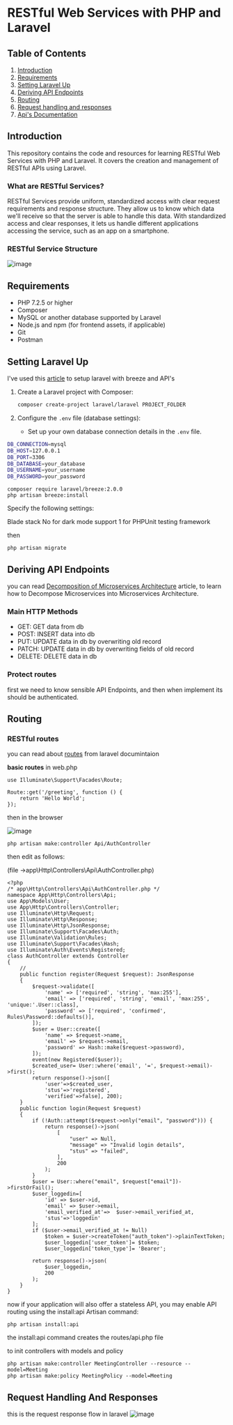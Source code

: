 # RESTful Web Services with PHP and Laravel

## Table of Contents
1. [Introduction](#introduction)
2. [Requirements](#requirements)
3. [Setting Laravel Up](#setting-laravel-up)
4. [Deriving API Endpoints](#deriving-api-endpoints)
5. [Routing](#routing)
6. [Request handling and responses](#request-handling-and-responses)
7. [Api's Documentation](https://documenter.getpostman.com/view/33872204/2sA3kRHiRd#intro)

## Introduction
This repository contains the code and resources for learning RESTful Web Services with PHP and Laravel. It covers the creation and management of RESTful APIs using Laravel.

### What are RESTful Services?
RESTful Services provide uniform, standardized access with clear request requirements and response structure. They allow us to know which data we'll receive so that the server is able to handle this data. With standardized access and clear responses, it lets us handle different applications accessing the service, such as an app on a smartphone.

### RESTful Service Structure
![image](https://github.com/nadajaradat/RESTful-Web-Services-with-PHP-and-Laravel/assets/86928581/e3ea23ca-4868-451a-aa7c-a95e6b0040ac)

## Requirements
- PHP 7.2.5 or higher
- Composer
- MySQL or another database supported by Laravel
- Node.js and npm (for frontend assets, if applicable)
- Git
- Postman

## Setting Laravel Up

I've used this [article](https://blog.devgenius.io/laravel-11-breeze-auth-api-adding-an-api-route-to-laravel-11-project-f8c4e68e650a) to setup laravel with breeze and API's 
1. Create a Laravel project with Composer:
    ```bash
    composer create-project laravel/laravel PROJECT_FOLDER
    ```

2. Configure the `.env` file (database settings):
    - Set up your own database connection details in the `.env` file.
```bash
DB_CONNECTION=mysql
DB_HOST=127.0.0.1
DB_PORT=3306
DB_DATABASE=your_database
DB_USERNAME=your_username
DB_PASSWORD=your_password
```

```
composer require laravel/breeze:2.0.0
php artisan breeze:install
```
Specify the following settings:

Blade stack
No for dark mode support
1 for PHPUnit testing framework

then

```
php artisan migrate
```
## Deriving API Endpoints
you can read 
[Decomposition of Microservices Architecture](https://medium.com/design-microservices-architecture-with-patterns/decomposition-of-microservices-architecture-c8e8cec453e) article, to learn how to Decompose Microservices into Microservices Architecture.

### Main HTTP Methods
- GET: GET data from db
- POST: INSERT data into db
- PUT: UPDATE data in db by overwriting old record
- PATCH: UPDATE data in db by overwriting fields of old record
- DELETE: DELETE data in db
  
### Protect routes
first we need to know sensible API Endpoints, and then when implement its should be authenticated.

## Routing

### RESTful routes
you can read about [routes](https://laravel.com/docs/11.x/routing) from laravel documintaion

**basic routes**
in web.php
``` 
use Illuminate\Support\Facades\Route;
 
Route::get('/greeting', function () {
    return 'Hello World';
});
```

then in the browser

![image](https://github.com/user-attachments/assets/e92a7c20-90e0-442f-894d-8a39016f8b36)

```
php artisan make:controller Api/AuthController
```
then edit as follows:

(file →app\Http\Controllers\Api\AuthController.php)

```
<?php
/* app\Http\Controllers\Api\AuthController.php */
namespace App\Http\Controllers\Api;
use App\Models\User;
use App\Http\Controllers\Controller;
use Illuminate\Http\Request;
use Illuminate\Http\Response;
use Illuminate\Http\JsonResponse;
use Illuminate\Support\Facades\Auth;
use Illuminate\Validation\Rules;
use Illuminate\Support\Facades\Hash;
use Illuminate\Auth\Events\Registered;
class AuthController extends Controller
{
    //
    public function register(Request $request): JsonResponse
    {
        $request->validate([
            'name' => ['required', 'string', 'max:255'],
            'email' => ['required', 'string', 'email', 'max:255', 'unique:'.User::class],
            'password' => ['required', 'confirmed', Rules\Password::defaults()],
        ]);
        $user = User::create([
            'name' => $request->name,
            'email' => $request->email,
            'password' => Hash::make($request->password),
        ]);
        event(new Registered($user));
        $created_user= User::where('email', '=', $request->email)->first();
        return response()->json([
            'user'=>$created_user,
            'stus'=>'registered',
            'verified'=>false], 200);  
    }
    public function login(Request $request)
    {
        if (!Auth::attempt($request->only("email", "password"))) {
            return response()->json(
                [
                    "user" => Null,
                    "message" => "Invalid login details",
                    "stus" => "failed",
                ],
                200
            );
        }
        $user = User::where("email", $request["email"])->firstOrFail();
        $user_loggedin=[
            'id' => $user->id,
            'email' => $user->email,
            'email_verified_at'=>  $user->email_verified_at, 
            'stus'=>'loggedin'
        ];
        if ($user->email_verified_at != Null) 
            $token = $user->createToken("auth_token")->plainTextToken;
            $user_loggedin['user_token']= $token;
            $user_loggedin['token_type']= 'Bearer';

        return response()->json(
            $user_loggedin,
            200
        );
    }
}
```
now if your application will also offer a stateless API, you may enable API routing using the install:api Artisan command:
```
php artisan install:api
```
the install:api command creates the routes/api.php file


to init controllers with models and policy
```
php artisan make:controller MeetingController --resource --model=Meeting
php artisan make:policy MeetingPolicy --model=Meeting
```

## Request Handling And Responses
this is the request response flow in laravel
![image](https://github.com/user-attachments/assets/56ce8ca7-76e3-4dbe-910b-2fff7274dd46)


